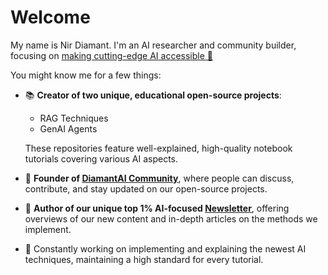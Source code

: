 # Welcome
My name is Nir Diamant. I'm an AI researcher and community builder, focusing on <ins> making cutting-edge AI accessible 🤖 </ins>

You might know me for a few things:
* 📚 **Creator of two unique, educational open-source projects**:
   * RAG Techniques
   * GenAI Agents
  
  These repositories feature well-explained, high-quality notebook tutorials covering various AI aspects.
* 💎 **Founder of [DiamantAI Community](https://discord.gg/cA6Aa4uyDX)**, where people can discuss, contribute, and stay updated on our open-source projects.
* 📧 **Author of our unique top 1% AI-focused [Newsletter](https://diamantai.substack.com/)**, offering overviews of our new content and in-depth articles on the methods we implement.
* 🚀 Constantly working on implementing and explaining the newest AI techniques, maintaining a high standard for every tutorial.

